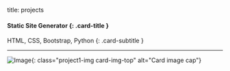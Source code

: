 title: projects

#### Static Site Generator {: .card-title }

HTML, CSS, Bootstrap, Python 
{: .card-subtitle }   

<!-- dashes separate top row from bottom row -->
---   

![Image](./images/project1.png){: class="project1-img card-img-top" alt="Card image cap"}
